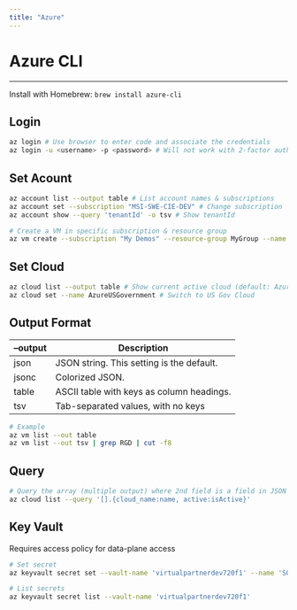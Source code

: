 ```yaml
---
title: "Azure"
---
```


# Azure CLI
---
Install with Homebrew: `brew install azure-cli`

## Login
```bash
az login # Use browser to enter code and associate the credentials
az login -u <username> -p <password> # Will not work with 2-factor authentication
```
## Set Acount
```bash
az account list --output table # List account names & subscriptions
az account set --subscription "MSI-SWE-CIE-DEV" # Change subscription
az account show --query 'tenantId' -o tsv # Show tenantId

# Create a VM in specific subscription & resource group
az vm create --subscription "My Demos" --resource-group MyGroup --name NewVM --image Ubuntu
```
## Set Cloud
```bash
az cloud list --output table # Show current active cloud (default: AzureCloud)
az cloud set --name AzureUSGovernment # Switch to US Gov Cloud
```

## Output Format

|–output|	Description|
|-|-|
|json	| JSON string. This setting is the default.|
|jsonc	|Colorized JSON.|
|table	|ASCII table with keys as column headings.|
|tsv	|Tab-separated values, with no keys|

```bash
# Example
az vm list --out table
az vm list --out tsv | grep RGD | cut -f8
```

## Query
```bash
# Query the array (multiple output) where 2nd field is a field in JSON
az cloud list --query '[].{cloud_name:name, active:isActive}'
```

## Key Vault
Requires access policy for data-plane access
```bash
# Set secret
az keyvault secret set --vault-name 'virtualpartnerdev720f1' --name 'SQLPassword' --value 'Pa$$w0rd'

# List secrets
az keyvault secret list --vault-name 'virtualpartnerdev720f1'
```
